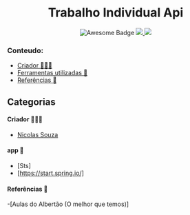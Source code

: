 <h1 align="center">Trabalho Individual Api</h1>
<div align="center">
<img src="https://cdn.rawgit.com/sindresorhus/awesome/d7305f38d29fed78fa85652e3a63e154dd8e8829/media/badge.svg" alt="Awesome Badge"/>
<a href="https://twitter.com/Nicolas15152941" ><img src="https://img.shields.io/twitter/follow/Nicolas15152941.svg?style=social" /> </a>
<a href="https://www.linkedin.com/in/nicolas-de-souza-862b50248" > <img src = "https://img.shields.io/badge/-Nicolas-blue?style=flat-square&logo=Linkedin&logoColor=white&link=https://www.linkedin.com/in/nicolas-de-souza-862b50248/" /> </a>
<br>
</div>

### Conteudo:
  - [Criador 👨🏽‍💻](#criador-)
  - [Ferramentas utilizadas 🚀](#app-)
  - [Referências 🤖](#referencias-)

## Categorias

#### Criador 👨🏽‍💻
- [Nicolas Souza](https://github.com/Nicks-Souza)

#### app 🚀
- [Sts]
- [https://start.spring.io/]

#### Referências 🤖
-[Aulas do Albertão (O melhor que temos)]

